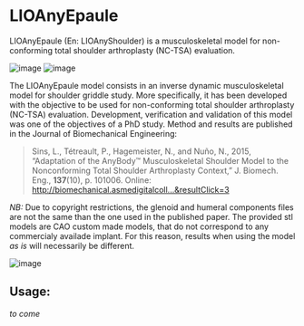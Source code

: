 # LIOAnyEpaule
LIOAnyEpaule (En: LIOAnyShoulder) is a musculoskeletal model for non-conforming
total shoulder arthroplasty (NC-TSA) evaluation.

![image](https://cloud.githubusercontent.com/assets/1038978/24394859/e98f9b88-139d-11e7-9a6e-418625002f5e.png) ![image](https://cloud.githubusercontent.com/assets/1038978/24394720/5dbd95e2-139d-11e7-8e85-04565585ed0e.png) 

The LIOAnyEpaule model consists in an inverse dynamic musculoskeletal model for
shoulder griddle study. More specifically, it has been developed with the
objective to be used for non-conforming total shoulder arthroplasty (NC-TSA)
evaluation. Development, verification and validation of this model was one of
the objectives of a PhD study. Method and results are published in the Journal
of Biomechanical Engineering:

> Sins, L., Tétreault, P., Hagemeister, N., and Nuño, N., 2015, “Adaptation of the AnyBody™ Musculoskeletal Shoulder Model to the Nonconforming Total Shoulder Arthroplasty Context,” J. Biomech. Eng., **137**(10), p. 101006.
> Online: http://biomechanical.asmedigitalcoll...&resultClick=3

*NB:* Due to copyright restrictions, the glenoid and humeral components files are
not the same than the one used in the published paper. The provided stl models
are CAO custom made models, that do not correspond to any commercialy availade
implant. For this reason, results when using the model _as is_ will necessarily
be different.

![image](https://cloud.githubusercontent.com/assets/1038978/24394980/49913b86-139e-11e7-8261-0c5e5d5f8982.png)


## Usage:
_to come_
